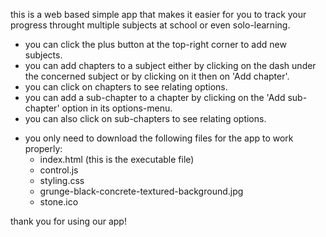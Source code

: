 this is a web based simple app that makes it easier for you to track your progress throught multiple subjects
at school or even solo-learning.

- you can click the plus button at the top-right corner to add new subjects.
- you can add chapters to a subject either by clicking on the dash under the concerned subject or by clicking on it
  then on 'Add chapter'.
- you can click on chapters to see relating options.
- you can add a sub-chapter to a chapter by clicking on the 'Add sub-chapter' option in its options-menu.
- you can also click on sub-chapters to see relating options.
* you only need to download the following files for the app to work properly:
  - index.html (this is the executable file)
  - control.js
  - styling.css
  - grunge-black-concrete-textured-background.jpg
  - stone.ico

thank you for using our app!
